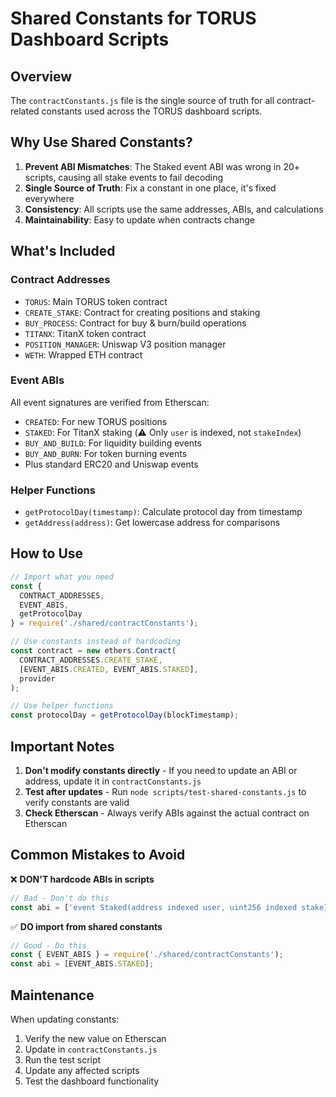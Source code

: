 # Shared Constants for TORUS Dashboard Scripts

## Overview

The `contractConstants.js` file is the single source of truth for all contract-related constants used across the TORUS dashboard scripts.

## Why Use Shared Constants?

1. **Prevent ABI Mismatches**: The Staked event ABI was wrong in 20+ scripts, causing all stake events to fail decoding
2. **Single Source of Truth**: Fix a constant in one place, it's fixed everywhere
3. **Consistency**: All scripts use the same addresses, ABIs, and calculations
4. **Maintainability**: Easy to update when contracts change

## What's Included

### Contract Addresses
- `TORUS`: Main TORUS token contract
- `CREATE_STAKE`: Contract for creating positions and staking
- `BUY_PROCESS`: Contract for buy & burn/build operations
- `TITANX`: TitanX token contract
- `POSITION_MANAGER`: Uniswap V3 position manager
- `WETH`: Wrapped ETH contract

### Event ABIs
All event signatures are verified from Etherscan:
- `CREATED`: For new TORUS positions
- `STAKED`: For TitanX staking (⚠️ Only `user` is indexed, not `stakeIndex`)
- `BUY_AND_BUILD`: For liquidity building events
- `BUY_AND_BURN`: For token burning events
- Plus standard ERC20 and Uniswap events

### Helper Functions
- `getProtocolDay(timestamp)`: Calculate protocol day from timestamp
- `getAddress(address)`: Get lowercase address for comparisons

## How to Use

```javascript
// Import what you need
const { 
  CONTRACT_ADDRESSES, 
  EVENT_ABIS,
  getProtocolDay 
} = require('./shared/contractConstants');

// Use constants instead of hardcoding
const contract = new ethers.Contract(
  CONTRACT_ADDRESSES.CREATE_STAKE,
  [EVENT_ABIS.CREATED, EVENT_ABIS.STAKED],
  provider
);

// Use helper functions
const protocolDay = getProtocolDay(blockTimestamp);
```

## Important Notes

1. **Don't modify constants directly** - If you need to update an ABI or address, update it in `contractConstants.js`
2. **Test after updates** - Run `node scripts/test-shared-constants.js` to verify constants are valid
3. **Check Etherscan** - Always verify ABIs against the actual contract on Etherscan

## Common Mistakes to Avoid

❌ **DON'T hardcode ABIs in scripts**
```javascript
// Bad - Don't do this
const abi = ['event Staked(address indexed user, uint256 indexed stakeIndex, ...)'];
```

✅ **DO import from shared constants**
```javascript
// Good - Do this
const { EVENT_ABIS } = require('./shared/contractConstants');
const abi = [EVENT_ABIS.STAKED];
```

## Maintenance

When updating constants:
1. Verify the new value on Etherscan
2. Update in `contractConstants.js`
3. Run the test script
4. Update any affected scripts
5. Test the dashboard functionality